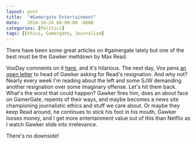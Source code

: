 ```yaml
---
layout: post
title:  "#Gamergate Entertainment"
date:   2014-10-24 08:00:00 -0600
categories: [Politics]
tags: [Ethics, Gamergate, Journalism]
---
```


There have been some great articles on #gamergate lately but one of the best must be the Gawker meltdown by Max Read.

VoxDay comments on it [here](http://voxday.blogspot.com/2014/10/dishonest-pinkshirt-doubles-down.html), and it's hilarious. The next day, Vox pens [an open letter](http://voxday.blogspot.com/2014/10/gamergate-open-letter.html) to head of Gawker asking for Read's resignation. And why not? Nearly every week I'm reading about the left and some SJW demanding another resignation over some imaginary offense. Let's hit them back. What's the worst that could happen? Gawker fires him, does an about face on GamerGate, repents of their ways, and maybe becomes a news site championing journalistic ethics and stuff we care about. Or maybe they keep Read around, he continues to stick his foot in his mouth, Gawker looses money, and I get more entertainment value out of this than Netflix as I watch Gawker slide into irrelevance.

There's no downside!
